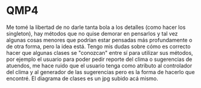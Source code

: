# QMP4

Me tomé la libertad de no darle tanta bola a los detalles (como hacer los singleton), hay métodos que no quise demorar en pensarlos y tal vez algunas cosas menores que podrían estar pensadas más profundamente o de otra forma, pero la idea está. Tengo mis dudas sobre cómo es correcto hacer que algunas clases se "conozcan" entre sí para utilizar sus métodos, por ejemplo el usuario para poder pedir reporte del clima o sugerencias de atuendos, me hace ruido que el usuario tenga como atributo al controlador del clima y al generador de las sugerencias pero es la forma de hacerlo que encontré.
El diagrama de clases es un jpg subido acá mismo.
